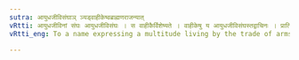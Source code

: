 ```yaml
---
sutra: आयुधजीविसंघाञ् ञ्यड्वाहीकेष्वब्राह्मणराजन्यात्
vRtti: आयुधजीविनां संघः आयुधजीविसंघः । स वाहीकैर्विशेष्यते । वाहीकेषु य आयुधजीविसंघस्तद्वाचिनः । प्रातिपदिकाद्ब्राह्मणराजन्यवर्जितात्स्वार्थेञ्यट् प्रत्ययो भवति ॥
vRtti_eng: To a name expressing a multitude living by the trade of arms, is added the affix _nyat_ (+- य with the fem. in ई), when it is the name among the _Vahika_, but not when it is the same of a _Brahmana_, nor when the word is _Rajanya_.

---
```

